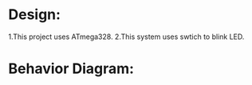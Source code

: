 # Design:
1.This project uses ATmega328.
2.This system uses swtich to blink LED.

# Behavior Diagram:



